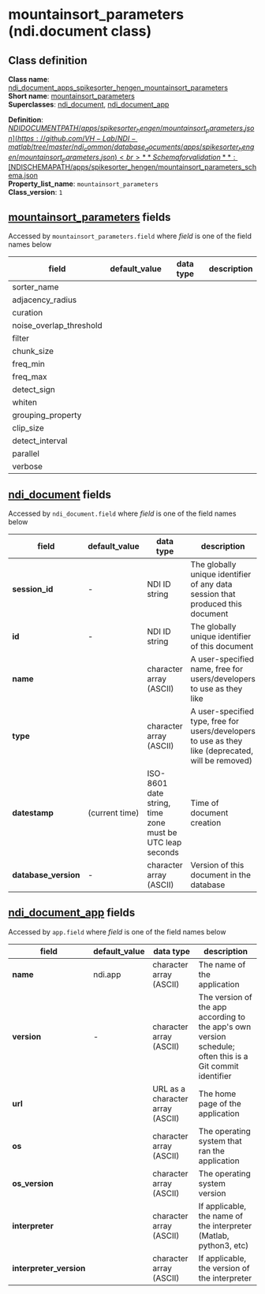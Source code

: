 # mountainsort_parameters (ndi.document class)

## Class definition

**Class name**: [ndi_document_apps_spikesorter_hengen_mountainsort_parameters](mountainsort_parameters.md)<br>
**Short name**: [mountainsort_parameters](mountainsort_parameters.md)<br>
**Superclasses**: [ndi_document](../../ndi_document.md), [ndi_document_app](../../ndi_document_app.md)

**Definition**: [$NDIDOCUMENTPATH/apps/spikesorter_hengen/mountainsort_parameters.json](https://github.com/VH-Lab/NDI-matlab/tree/master/ndi_common/database_documents/apps/spikesorter_hengen/mountainsort_parameters.json)<br>
**Schema for validation**: [$NDISCHEMAPATH/apps/spikesorter_hengen/mountainsort_parameters_schema.json](https://github.com/VH-Lab/NDI-matlab/tree/master/ndi_common/schema_documents/apps/spikesorter_hengen/mountainsort_parameters_schema.json)<br>
**Property_list_name**: `mountainsort_parameters`<br>
**Class_version**: `1`<br>


## [mountainsort_parameters](mountainsort_parameters.md) fields

Accessed by `mountainsort_parameters.field` where *field* is one of the field names below

| field | default_value | data type | description |
| --- | --- | --- | --- |
| sorter_name |  |  |  |
| adjacency_radius |  |  |  |
| curation |  |  |  |
| noise_overlap_threshold |  |  |  |
| filter |  |  |  |
| chunk_size |  |  |  |
| freq_min |  |  |  |
| freq_max |  |  |  |
| detect_sign |  |  |  |
| whiten |  |  |  |
| grouping_property |  |  |  |
| clip_size |  |  |  |
| detect_interval |  |  |  |
| parallel |  |  |  |
| verbose |  |  |  |


## [ndi_document](../../ndi_document.md) fields

Accessed by `ndi_document.field` where *field* is one of the field names below

| field | default_value | data type | description |
| --- | --- | --- | --- |
| **session_id** | - | NDI ID string | The globally unique identifier of any data session that produced this document |
| **id** | - | NDI ID string | The globally unique identifier of this document |
| **name** |  | character array (ASCII) | A user-specified name, free for users/developers to use as they like |
| **type** |  | character array (ASCII) | A user-specified type, free for users/developers to use as they like (deprecated, will be removed) |
| **datestamp** | (current time) | ISO-8601 date string, time zone must be UTC leap seconds | Time of document creation |
| **database_version** | - | character array (ASCII) | Version of this document in the database |


## [ndi_document_app](../../ndi_document_app.md) fields

Accessed by `app.field` where *field* is one of the field names below

| field | default_value | data type | description |
| --- | --- | --- | --- |
| **name** | ndi.app | character array (ASCII) | The name of the application |
| **version** | - | character array (ASCII) | The version of the app according to the app's own version schedule; often this is a Git commit identifier |
| **url** |  | URL as a character array (ASCII) | The home page of the application |
| **os** |  | character array (ASCII) | The operating system that ran the application |
| **os_version** |  | character array (ASCII) | The operating system version |
| **interpreter** |  | character array (ASCII) | If applicable, the name of the interpreter (Matlab, python3, etc) |
| **interpreter_version** |  | character array (ASCII) | If applicable, the version of the interpreter |


